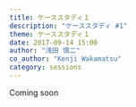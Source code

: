 ```yaml
---
title: ケーススタディ１
description: "ケーススタディ #1"
theme: ケーススタディ１
date: 2017-09-14 15:00
author: "浅田 慎二"
co_author: "Kenji Wakamatsu"
category: sessions
---
```

Coming soon
